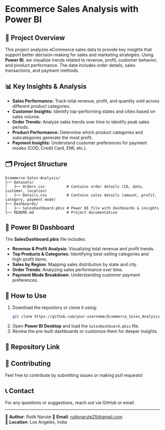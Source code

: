 # Ecommerce Sales Analysis with Power BI

## 📌 Project Overview
This project analyzes eCommerce sales data to provide key insights that support better decision-making for sales and marketing strategies. Using **Power BI**, we visualize trends related to revenue, profit, customer behavior, and product performance. The data includes order details, sales transactions, and payment methods.

## 📊 Key Insights & Analysis
- **Sales Performance:** Track total revenue, profit, and quantity sold across different product categories.
- **Customer Insights:** Identify top-performing states and cities based on sales volume.
- **Order Trends:** Analyze sales trends over time to identify peak sales periods.
- **Product Performance:** Determine which product categories and subcategories generate the most profit.
- **Payment Insights:** Understand customer preferences for payment modes (COD, Credit Card, EMI, etc.).

## 🗂️ Project Structure
```
Ecommerce-Sales-Analysis/
├── Datasets/
│   ├── Orders.csv          # Contains order details (ID, date, customer, location)
│   ├── Details.csv         # Contains sales details (amount, profit, category, payment mode)
├── Dashboards/
│   ├── SalesDashboard.pbix # Power BI file with dashboards & insights
├── README.md               # Project documentation
```


## 📌 Power BI Dashboard
The **SalesDashboard.pbix** file includes:
- **Revenue & Profit Analysis**: Visualizing total revenue and profit trends.
- **Top Products & Categories**: Identifying best-selling categories and high-profit items.
- **Sales by Region**: Mapping sales distribution by state and city.
- **Order Trends**: Analyzing sales performance over time.
- **Payment Mode Breakdown**: Understanding customer payment preferences.

## 🚀 How to Use
1. Download the repository or clone it using:
   ```sh
   git clone https://github.com/your-username/Ecommerce_Sales_Analysis.git
   ```
2. Open **Power BI Desktop** and load the `SalesDashboard.pbix` file.
3. Review the pre-built dashboards or customize them for deeper insights.

## 🔗 Repository Link


## 🤝 Contributing
Feel free to contribute by submitting issues or making pull requests!

## 📞 Contact
For any questions or suggestions, reach out via GitHub or email.

---
📌 **Author**: Rutik Narute 
📧 **Email**: rutiknarute25@gmail.com  
📍 **Location**: Los Angeles, India

